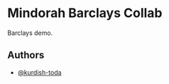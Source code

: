 
# Mindorah Barclays Collab

Barclays demo.

## Authors

- [@kurdish-toda](https://www.github.com/kurdish-yoda)
